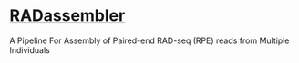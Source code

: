 # [RADassembler](RADassembler)

A Pipeline For Assembly of Paired-end RAD-seq (RPE) reads from Multiple Individuals
